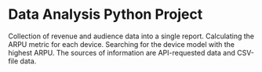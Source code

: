 # Data Analysis Python Project
Collection of revenue and audience data into a single report.
Calculating the ARPU metric for each device.
Searching for the device model with the highest ARPU.
The sources of information are API-requested data and CSV-file data.
